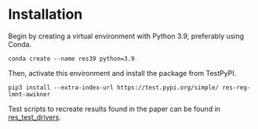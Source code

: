 # Installation
Begin by creating a virtual environment with Python 3.9, preferably using Conda.
```
conda create --name res39 python=3.9
```
Then, activate this environment and install the package from TestPyPI.
```
pip3 install --extra-index-url https://test.pypi.org/simple/ res-reg-lmnt-awikner
```
Test scripts to recreate results found in the paper can be found in [res\_test\_drivers](https://github.com/awikner/res-noise-stabilization/tree/master/res_test_drivers).

